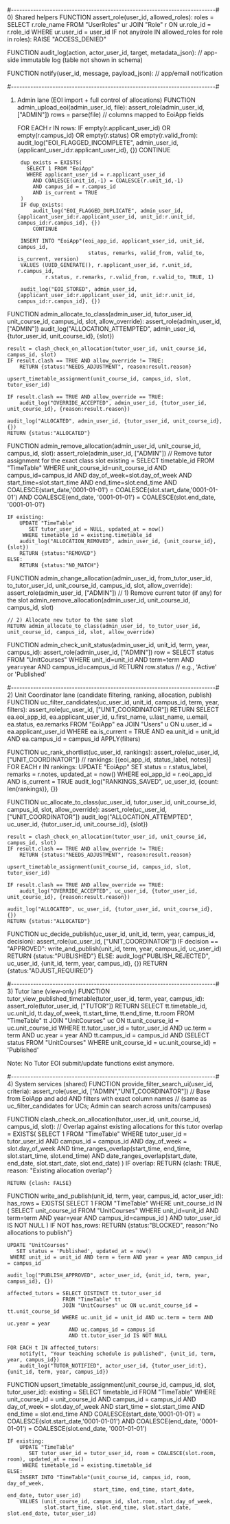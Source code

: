 #--------------------------------------------------------------------------#
0) Shared helpers
FUNCTION assert_role(user_id, allowed_roles):
    roles = SELECT r.role_name
            FROM "UserRoles" ur JOIN "Role" r ON ur.role_id = r.role_id
            WHERE ur.user_id = user_id
    IF not any(role IN allowed_roles for role in roles):
        RAISE "ACCESS_DENIED"

FUNCTION audit_log(action, actor_user_id, target, metadata_json):
    // app-side immutable log (table not shown in schema)

FUNCTION notify(user_id, message, payload_json):
    // app/email notification


#--------------------------------------------------------------------------#
1) Admin lane (EOI import + full control of allocations)
FUNCTION admin_upload_eoi(admin_user_id, file):
    assert_role(admin_user_id, ["ADMIN"])
    rows = parse(file)  // columns mapped to EoiApp fields

    FOR EACH r IN rows:
        IF empty(r.applicant_user_id) OR empty(r.campus_id) OR empty(r.status) OR empty(r.valid_from):
            audit_log("EOI_FLAGGED_INCOMPLETE", admin_user_id, {applicant_user_id:r.applicant_user_id}, {})
            CONTINUE

        dup_exists = EXISTS(
          SELECT 1 FROM "EoiApp"
          WHERE applicant_user_id = r.applicant_user_id
            AND COALESCE(unit_id,-1) = COALESCE(r.unit_id,-1)
            AND campus_id = r.campus_id
            AND is_current = TRUE
        )
        IF dup_exists:
            audit_log("EOI_FLAGGED_DUPLICATE", admin_user_id, {applicant_user_id:r.applicant_user_id, unit_id:r.unit_id, campus_id:r.campus_id}, {})
            CONTINUE

        INSERT INTO "EoiApp"(eoi_app_id, applicant_user_id, unit_id, campus_id,
                              status, remarks, valid_from, valid_to, is_current, version)
        VALUES (UUID_GENERATE(), r.applicant_user_id, r.unit_id, r.campus_id,
                r.status, r.remarks, r.valid_from, r.valid_to, TRUE, 1)

        audit_log("EOI_STORED", admin_user_id, {applicant_user_id:r.applicant_user_id, unit_id:r.unit_id, campus_id:r.campus_id}, {})

FUNCTION admin_allocate_to_class(admin_user_id, tutor_user_id, unit_course_id, campus_id, slot, allow_override):
    assert_role(admin_user_id, ["ADMIN"])
    audit_log("ALLOCATION_ATTEMPTED", admin_user_id, {tutor_user_id, unit_course_id}, {slot})

    result = clash_check_on_allocation(tutor_user_id, unit_course_id, campus_id, slot)
    IF result.clash == TRUE AND allow_override != TRUE:
        RETURN {status:"NEEDS_ADJUSTMENT", reason:result.reason}

    upsert_timetable_assignment(unit_course_id, campus_id, slot, tutor_user_id)

    IF result.clash == TRUE AND allow_override == TRUE:
        audit_log("OVERRIDE_ACCEPTED", admin_user_id, {tutor_user_id, unit_course_id}, {reason:result.reason})

    audit_log("ALLOCATED", admin_user_id, {tutor_user_id, unit_course_id}, {})
    RETURN {status:"ALLOCATED"}

FUNCTION admin_remove_allocation(admin_user_id, unit_course_id, campus_id, slot):
    assert_role(admin_user_id, ["ADMIN"])
    // Remove tutor assignment for the exact class slot
    existing = SELECT timetable_id FROM "TimeTable"
               WHERE unit_course_id=unit_course_id AND campus_id=campus_id
                 AND day_of_week=slot.day_of_week
                 AND start_time=slot.start_time AND end_time=slot.end_time
                 AND COALESCE(start_date,'0001-01-01') = COALESCE(slot.start_date,'0001-01-01')
                 AND COALESCE(end_date,  '0001-01-01') = COALESCE(slot.end_date,  '0001-01-01')

    IF existing:
        UPDATE "TimeTable"
           SET tutor_user_id = NULL, updated_at = now()
         WHERE timetable_id = existing.timetable_id
        audit_log("ALLOCATION_REMOVED", admin_user_id, {unit_course_id}, {slot})
        RETURN {status:"REMOVED"}
    ELSE:
        RETURN {status:"NO_MATCH"}

FUNCTION admin_change_allocation(admin_user_id, from_tutor_user_id, to_tutor_user_id, unit_course_id, campus_id, slot, allow_override):
    assert_role(admin_user_id, ["ADMIN"])
    // 1) Remove current tutor (if any) for the slot
    admin_remove_allocation(admin_user_id, unit_course_id, campus_id, slot)

    // 2) Allocate new tutor to the same slot
    RETURN admin_allocate_to_class(admin_user_id, to_tutor_user_id, unit_course_id, campus_id, slot, allow_override)

FUNCTION admin_check_unit_status(admin_user_id, unit_id, term, year, campus_id):
    assert_role(admin_user_id, ["ADMIN"])
    row = SELECT status FROM "UnitCourses"
          WHERE unit_id=unit_id AND term=term AND year=year AND campus_id=campus_id
    RETURN row.status  // e.g., 'Active' or 'Published'


#--------------------------------------------------------------------------#
2) Unit Coordinator lane (candidate filtering, ranking, allocation, publish)
FUNCTION uc_filter_candidates(uc_user_id, unit_id, campus_id, term, year, filters):
    assert_role(uc_user_id, ["UNIT_COORDINATOR"])
    RETURN SELECT ea.eoi_app_id, ea.applicant_user_id, u.first_name, u.last_name, u.email,
                  ea.status, ea.remarks
           FROM "EoiApp" ea
           JOIN "Users" u ON u.user_id = ea.applicant_user_id
           WHERE ea.is_current = TRUE
             AND ea.unit_id = unit_id
             AND ea.campus_id = campus_id
             APPLY(filters)

FUNCTION uc_rank_shortlist(uc_user_id, rankings):
    assert_role(uc_user_id, ["UNIT_COORDINATOR"])
    // rankings: [{eoi_app_id, status_label, notes}]
    FOR EACH r IN rankings:
        UPDATE "EoiApp"
           SET status = r.status_label, remarks = r.notes, updated_at = now()
         WHERE eoi_app_id = r.eoi_app_id AND is_current = TRUE
    audit_log("RANKINGS_SAVED", uc_user_id, {count: len(rankings)}, {})

FUNCTION uc_allocate_to_class(uc_user_id, tutor_user_id, unit_course_id, campus_id, slot, allow_override):
    assert_role(uc_user_id, ["UNIT_COORDINATOR"])
    audit_log("ALLOCATION_ATTEMPTED", uc_user_id, {tutor_user_id, unit_course_id}, {slot})

    result = clash_check_on_allocation(tutor_user_id, unit_course_id, campus_id, slot)
    IF result.clash == TRUE AND allow_override != TRUE:
        RETURN {status:"NEEDS_ADJUSTMENT", reason:result.reason}

    upsert_timetable_assignment(unit_course_id, campus_id, slot, tutor_user_id)

    IF result.clash == TRUE AND allow_override == TRUE:
        audit_log("OVERRIDE_ACCEPTED", uc_user_id, {tutor_user_id, unit_course_id}, {reason:result.reason})

    audit_log("ALLOCATED", uc_user_id, {tutor_user_id, unit_course_id}, {})
    RETURN {status:"ALLOCATED"}

FUNCTION uc_decide_publish(uc_user_id, unit_id, term, year, campus_id, decision):
    assert_role(uc_user_id, ["UNIT_COORDINATOR"])
    IF decision == "APPROVED":
        write_and_publish(unit_id, term, year, campus_id, uc_user_id)
        RETURN {status:"PUBLISHED"}
    ELSE:
        audit_log("PUBLISH_REJECTED", uc_user_id, {unit_id, term, year, campus_id}, {})
        RETURN {status:"ADJUST_REQUIRED"}


#--------------------------------------------------------------------------#
3) Tutor lane (view‑only)
FUNCTION tutor_view_published_timetable(tutor_user_id, term, year, campus_id):
    assert_role(tutor_user_id, ["TUTOR"])
    RETURN SELECT tt.timetable_id, uc.unit_id, tt.day_of_week, tt.start_time, tt.end_time, tt.room
           FROM "TimeTable" tt
           JOIN "UnitCourses" uc ON tt.unit_course_id = uc.unit_course_id
           WHERE tt.tutor_user_id = tutor_user_id
             AND uc.term = term AND uc.year = year
             AND tt.campus_id = campus_id
             AND (SELECT status FROM "UnitCourses"
                  WHERE unit_course_id = uc.unit_course_id) = 'Published'


Note: No Tutor EOI submit/update functions exist anymore.


#--------------------------------------------------------------------------#
4) System services (shared)
FUNCTION provide_filter_search_ui(user_id, criteria):
    assert_role(user_id, ["ADMIN","UNIT_COORDINATOR"])
    // Base from EoiApp and add AND filters with exact column names
    // (same as uc_filter_candidates for UCs; Admin can search across units/campuses)

FUNCTION clash_check_on_allocation(tutor_user_id, unit_course_id, campus_id, slot):
    // Overlap against existing allocations for this tutor
    overlap = EXISTS(
      SELECT 1 FROM "TimeTable"
      WHERE tutor_user_id = tutor_user_id
        AND campus_id = campus_id
        AND day_of_week = slot.day_of_week
        AND time_ranges_overlap(start_time, end_time, slot.start_time, slot.end_time)
        AND date_ranges_overlap(start_date, end_date, slot.start_date, slot.end_date)
    )
    IF overlap: RETURN {clash: TRUE, reason: "Existing allocation overlap"}

    RETURN {clash: FALSE}

FUNCTION write_and_publish(unit_id, term, year, campus_id, actor_user_id):
    has_rows = EXISTS(
      SELECT 1 FROM "TimeTable"
      WHERE unit_course_id IN (
        SELECT unit_course_id FROM "UnitCourses"
        WHERE unit_id=unit_id AND term=term AND year=year AND campus_id=campus_id
      )
      AND tutor_user_id IS NOT NULL
    )
    IF NOT has_rows:
        RETURN {status:"BLOCKED", reason:"No allocations to publish"}

    UPDATE "UnitCourses"
       SET status = 'Published', updated_at = now()
     WHERE unit_id = unit_id AND term = term AND year = year AND campus_id = campus_id

    audit_log("PUBLISH_APPROVED", actor_user_id, {unit_id, term, year, campus_id}, {})

    affected_tutors = SELECT DISTINCT tt.tutor_user_id
                      FROM "TimeTable" tt
                      JOIN "UnitCourses" uc ON uc.unit_course_id = tt.unit_course_id
                      WHERE uc.unit_id = unit_id AND uc.term = term AND uc.year = year
                        AND uc.campus_id = campus_id
                        AND tt.tutor_user_id IS NOT NULL

    FOR EACH t IN affected_tutors:
        notify(t, "Your teaching schedule is published", {unit_id, term, year, campus_id})
        audit_log("TUTOR_NOTIFIED", actor_user_id, {tutor_user_id:t}, {unit_id, term, year, campus_id})


FUNCTION upsert_timetable_assignment(unit_course_id, campus_id, slot, tutor_user_id):
    existing = SELECT timetable_id FROM "TimeTable"
               WHERE unit_course_id = unit_course_id
                 AND campus_id = campus_id
                 AND day_of_week = slot.day_of_week
                 AND start_time = slot.start_time
                 AND end_time   = slot.end_time
                 AND COALESCE(start_date,'0001-01-01') = COALESCE(slot.start_date,'0001-01-01')
                 AND COALESCE(end_date,  '0001-01-01') = COALESCE(slot.end_date,  '0001-01-01')

    IF existing:
        UPDATE "TimeTable"
           SET tutor_user_id = tutor_user_id, room = COALESCE(slot.room, room), updated_at = now()
         WHERE timetable_id = existing.timetable_id
    ELSE:
        INSERT INTO "TimeTable"(unit_course_id, campus_id, room, day_of_week,
                                start_time, end_time, start_date, end_date, tutor_user_id)
        VALUES (unit_course_id, campus_id, slot.room, slot.day_of_week,
                slot.start_time, slot.end_time, slot.start_date, slot.end_date, tutor_user_id)